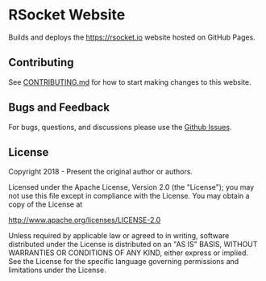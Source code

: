 # RSocket Website
Builds and deploys the <https://rsocket.io> website hosted on GitHub Pages.

## Contributing

See [CONTRIBUTING.md](CONTRIBUTING.md) for how to start making changes to this website.

## Bugs and Feedback
For bugs, questions, and discussions please use the [Github Issues](https://github.com/rsocket/rsocket-website/issues).

## License
Copyright 2018 - Present the original author or authors.

Licensed under the Apache License, Version 2.0 (the "License");
you may not use this file except in compliance with the License.
You may obtain a copy of the License at

   http://www.apache.org/licenses/LICENSE-2.0

Unless required by applicable law or agreed to in writing, software
distributed under the License is distributed on an "AS IS" BASIS,
WITHOUT WARRANTIES OR CONDITIONS OF ANY KIND, either express or implied.
See the License for the specific language governing permissions and
limitations under the License.